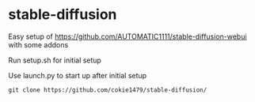 # stable-diffusion
Easy setup of https://github.com/AUTOMATIC1111/stable-diffusion-webui with some addons

Run setup.sh for initial setup

Use launch.py to start up after initial setup

```git clone https://github.com/cokie1479/stable-diffusion/```
